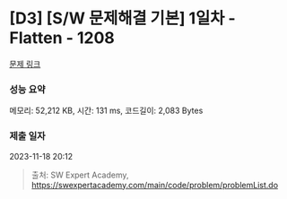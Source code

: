# [D3] [S/W 문제해결 기본] 1일차 - Flatten - 1208 

[문제 링크](https://swexpertacademy.com/main/code/problem/problemDetail.do?contestProbId=AV139KOaABgCFAYh) 

### 성능 요약

메모리: 52,212 KB, 시간: 131 ms, 코드길이: 2,083 Bytes

### 제출 일자

2023-11-18 20:12



> 출처: SW Expert Academy, https://swexpertacademy.com/main/code/problem/problemList.do